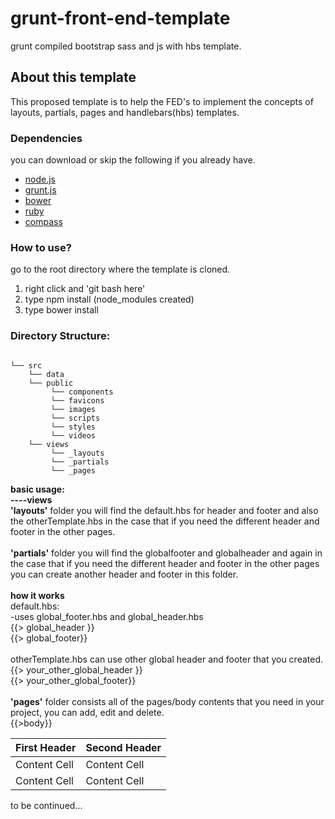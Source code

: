 # grunt-front-end-template
grunt compiled bootstrap sass and js with hbs template.

<h2>About this template</h2>
<p>This proposed template is to help the FED's to implement the concepts of layouts, partials, pages and handlebars(hbs) templates.</p>

### Dependencies <br>
you can download or skip the following if you already have.
- [node.js](http://nodejs.org/) <br>
- [grunt.js](http://gruntjs.com/) <br>
- [bower](https://bower.io/) <br>
- [ruby](http://rubyinstaller.org/) <br>
- [compass](http://compass-style.org/install/) <br>

### How to use?<br>
go to the root directory where the template is cloned.
<ol>
<li>right click and 'git bash here'</li>
<li>type npm install (node_modules created)</li>
<li>type bower install</li>
</ol>

### Directory Structure:<br>
<pre><code>
└── src
    └── data
    └── public
         └── components
         └── favicons
         └── images
         └── scripts 
         └── styles 
         └── videos 
    └── views
         └── _layouts
         └── _partials
         └── _pages
</code></pre>
<strong>basic usage:</strong><br>
<strong>----views</strong><br>
<strong>'layouts'</strong> folder you will find the default.hbs for header and footer and also the otherTemplate.hbs in the case that if you need the different header and footer in the other pages.<br><br>
<strong>'partials'</strong> folder you will find the globalfooter and globalheader and again in the case that if you need the different header and footer in the other pages you can create another header and footer in this folder.<br><br>
     <strong>how it works</strong><br>
     default.hbs:<br>
     -uses global_footer.hbs and global_header.hbs<br>
     {{> global_header }}<br>
     {{> global_footer}}<br><br>
     otherTemplate.hbs can use other global header and footer that you created.<br>
     {{> your_other_global_header }}<br>
     {{> your_other_global_footer}}<br><br>
<strong>'pages'</strong> folder consists all of the pages/body contents that you need in your project, you can add, edit and delete.<br>
{{>body}}







| First Header  | Second Header |
| ------------- | ------------- |
| Content Cell  | Content Cell  |
| Content Cell  | Content Cell  |

to be continued...
